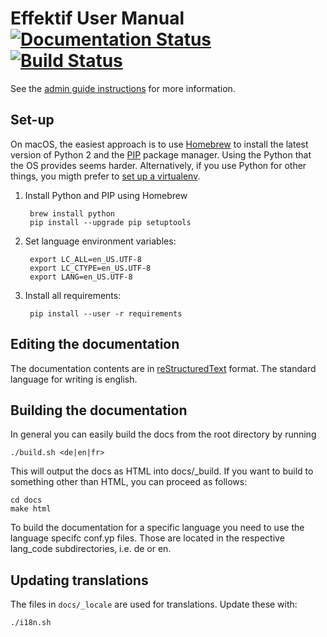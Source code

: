 Effektif User Manual [![Documentation Status](https://readthedocs.org/projects/effektif/badge/?version=latest)](https://readthedocs.org/projects/effektif/?badge=latest) [![Build Status](https://travis-ci.org/effektif/user-docs.svg?branch=master)](https://travis-ci.org/effektif/user-docs)
=======

See the [admin guide instructions](https://sites.google.com/a/effektif.com/effektif/general/admin-guide) for more information.

## Set-up

On macOS, the easiest approach is to use [Homebrew](http://brew.sh) to install the latest version of Python 2 and the [PIP](https://pypi.python.org/pypi/pip) package manager.
Using the Python that the OS provides seems harder.
Alternatively, if you use Python for other things, you migth prefer to  [set up a virtualenv](http://docs.python-guide.org/en/latest/dev/virtualenvs/).

1. Install Python and PIP using Homebrew

		brew install python
		pip install --upgrade pip setuptools
		
2. Set language environment variables:

		export LC_ALL=en_US.UTF-8
		export LC_CTYPE=en_US.UTF-8
		export LANG=en_US.UTF-8

3. Install all requirements:

		pip install --user -r requirements

## Editing the documentation

The documentation contents are in [reStructuredText](http://rest-sphinx-memo.readthedocs.org/en/latest/ReST.html) format. The standard language for writing is english.

## Building the documentation

In general you can easily build the docs from the root directory by running

    ./build.sh <de|en|fr>

This will output the docs as HTML into docs/_build. If you want to build to something other than HTML, you can proceed as follows:

	cd docs
	make html

To build the documentation for a specific language you need to use the language specifc conf.yp files. Those are located in the respective lang_code subdirectories, i.e. de or en.

## Updating translations

The files in `docs/_locale` are used for translations. Update these with:

	./i18n.sh
